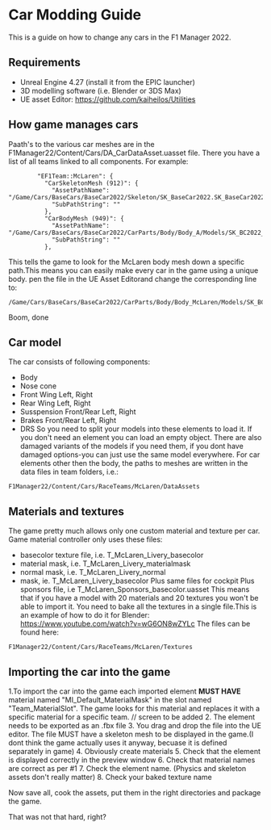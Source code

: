 # Car Modding Guide
This is a guide on how to change any cars in the F1 Manager 2022.

## Requirements
- Unreal Engine 4.27 (install it from the EPIC launcher)
- 3D modelling software (i.e. Blender or 3DS Max)
- UE asset Editor: https://github.com/kaiheilos/Utilities

## How game manages cars
Paath's to the various car meshes are in the F1Manager22/Content/Cars/DA_CarDataAsset.uasset file.
There you have a list of all teams linked to all components. For example:
```
        "EF1Team::McLaren": {
          "CarSkeletonMesh (912)": {
            "AssetPathName": "/Game/Cars/BaseCars/BaseCar2022/Skeleton/SK_BaseCar2022.SK_BaseCar2022",
            "SubPathString": ""
          },
          "CarBodyMesh (949)": {
            "AssetPathName": "/Game/Cars/BaseCars/BaseCar2022/CarParts/Body/Body_A/Models/SK_BC2022_c_Body_A.SK_BC2022_c_Body_A",
            "SubPathString": ""
          },
```
This tells the game to look for the McLaren body mesh down a specific path.This means you can easily make every car in the game using a unique body.
pen the file in the UE Asset Editorand change the corresponding line to:
```
/Game/Cars/BaseCars/BaseCar2022/CarParts/Body/Body_McLaren/Models/SK_BC2022_c_Body_McLaren.SK_BC2022_c_Body_McLaren
```

Boom, done

## Car model
The car consists of following components:
- Body
- Nose cone
- Front Wing Left, Right
- Rear Wing Left, Right
- Susspension Front/Rear Left, Right
- Brakes Front/Rear Left, Right
- DRS
So you need to split your models into these elements to load it. If you don't need an element you can load an empty object. There are also damaged variants of the models if you need them, if you dont have damaged options-you can just use the same model everywhere.
For car elements other then the body, the paths to meshes are written in the data files in team folders, i.e.:
```
F1Manager22/Content/Cars/RaceTeams/McLaren/DataAssets
```

## Materials and textures
The game pretty much allows only one custom material and texture per car. Game material controller only uses these files:
- basecolor texture file, i.e. T_McLaren_Livery_basecolor
- material mask, i.e. T_McLaren_Livery_materialmask
- normal mask, i.e. T_McLaren_Livery_normal
- mask, ie. T_McLaren_Livery_basecolor
Plus same files for cockpit
Plus sponsors file, i.e T_McLaren_Sponsors_basecolor.uasset
This means that if you have a model with 20 materials and 20 textures you won't be able to import it. You need to bake all the textures in a single file.This is an example of how to do it for Blender:
https://www.youtube.com/watch?v=wG6ON8wZYLc
The files can be found here: 
```
F1Manager22/Content/Cars/RaceTeams/McLaren/Textures
```

## Importing the car into the game
1.To import the car into the game each imported element **MUST HAVE** material named "MI_Default_MaterialMask" in the slot named "Team_MaterialSlot".
The game looks for this material and replaces it with a specific material for a specific team.
// screen to be added
2. The element needs to be exported as an .fbx file
3. You drag and drop the file into the UE editor. The file MUST have a skeleton mesh to be displayed in the game.(I dont think the game actually uses it anyway, becuase it is defined separately in game)
4. Obviously create materials
5. Check that the element is displayed correctly in the preview window
6. Check that material names are correct as per #1
7. Check the element name. (Physics and skeleton assets don't really matter)
8. Check your baked texture name 

Now save all, cook the assets, put them in the right directories and package the game.

That was not that hard, right?

